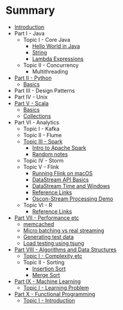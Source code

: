 # Summary

* [Introduction](README.md)
* Part I - Java
  * Topic I - Core Java
    * [Hello World in Java](part1/topic1/hello-world-in-java.md)
    * [String](part1/topic1/string-in-java.md)
    * [Lambda Expressions](part1/topic1/lambda-expressions.md)
  * Topic II - Concurrency
    * Multithreading
* [Part II - Python](/part9/README.md)
  * [Basics](/part9/basics.md)
* Part III - Design Patterns
* Part IV - Unix
* [Part V - Scala](part4/README.md)
  * [Basics](part4/basics.md)
  * [Collections](part4/collections.md)
* Part VI - Analytics
  * Topic I - Kafka
  * Topic II - Flume
  * [Topic III - Spark](part5/topic3/README.md)
    * [Intro to Apache Spark](part5/topic3/intro.md)
    * [Random notes](part5/topic3/random-notes.md)
  * Topic IV - Storm
  * Topic V - Flink
    * [Running Flink on macOS](part5/topic5/install-instructions-for-mac.md)
    * [DataStream API Basics](part5/topic5/datastream-api-basics.md)
    * [DataStream Time and Windows](part5/topic5/datastream-time-and-windows.md)
    * [Reference Links](part5/topic5/direct-flink-doc-references.md)
    * [Oscon-Stream Processing Demo](part5/topic5/oscon-stream-processing.md)
  * Topic VI - R
    * [Reference Links](part5/topic6/reference-links.md)
* [Part VII - Performance etc](part6/README.md)
  * [memcached](part6/topic1/memcached.md)
  * [Micro batching vs real streaming](part6/topic1/micro-batching-vs-real-streaming.md)
  * [Generating test data](http://www.skorks.com/2010/03/how-to-quickly-generate-a-large-file-on-the-command-line-with-linux/)
  * [Load testing using tsung](part6/topic1/load-testing-using-tsung.md)
* [Part VIII - Algorithms and Data Structures](part7/README.md)
  * [Topic I - Complexity etc](part7/topic1/complexity-etc.md)
  * Topic II - Sorting
    * [Insertion Sort](part7/topic2/insertion-sort.md)
    * [Merge Sort](part7/topic2/merge-sort-divide-and-conquer.md)
* [Part IX - Machine Learning](part8/README.md)
  * [Topic I - Learning Problem](part8/topic1/learning-problem.md)
* [Part X - Functional Programming](part10/README.md)
  * [Topic I - Introduction](part10/topic1/intro.md)


